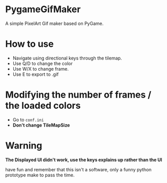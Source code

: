 # PygameGifMaker
A simple PixelArt Gif maker based on PyGame.

# How to use
- Navigate using directional keys through the tilemap.
- Use Q/D to change the color
- Use W/X to change frame.
- Use E to export to .gif

# Modifying the number of frames / the loaded colors
- Go to `conf.ini`
- **Don't change TileMapSize**

# Warning

**The Displayed UI didn't work, use the keys explains up rather than the UI**

have fun and remember that this isn't a software, only a funny python prototype make to pass the time.
